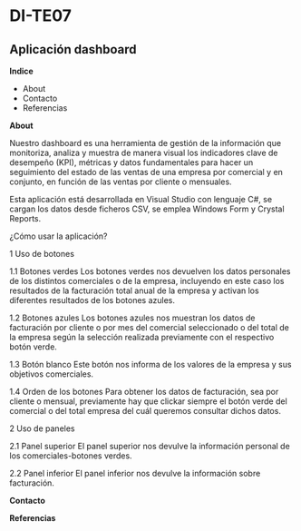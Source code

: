 # DI-TE07
## Aplicación dashboard


**Indice**

* About
* Contacto
* Referencias


**About**

Nuestro dashboard es una herramienta de gestión de la información que monitoriza, analiza y muestra de manera visual los indicadores clave de desempeño (KPI), métricas y datos fundamentales para hacer un seguimiento del estado de las ventas de una empresa por comercial y en conjunto, en función de las ventas por cliente o mensuales.

Esta aplicación está desarrollada en Visual Studio con lenguaje C#, se cargan los datos desde ficheros CSV, se emplea Windows Form y Crystal Reports.

¿Cómo usar la aplicación?

1 Uso de botones

1.1 Botones verdes
	Los botones verdes nos devuelven los datos personales de los distintos comerciales o de la empresa, incluyendo en este caso los resultados de la facturación total anual de la empresa y activan los diferentes resultados de los botones azules.
	
1.2 Botones azules
	Los botones azules nos muestran los datos de facturación por cliente o por mes del comercial seleccionado o del total de la empresa según la selección realizada previamente con el respectivo botón verde.
	
1.3 Botón blanco
	Este botón nos informa de los valores de la empresa y sus objetivos comerciales.
	
1.4 Orden de los botones
	Para obtener los datos de facturación, sea por cliente o mensual, previamente hay que clickar siempre el botón verde del comercial o del total empresa del cuál queremos consultar dichos datos.

    
2 Uso de paneles
	
2.1 Panel superior
	El panel superior nos devulve la información personal de los comerciales-botones verdes.
	
2.2 Panel inferior
	El panel inferior nos devulve la información sobre facturación.

**Contacto**


**Referencias**
